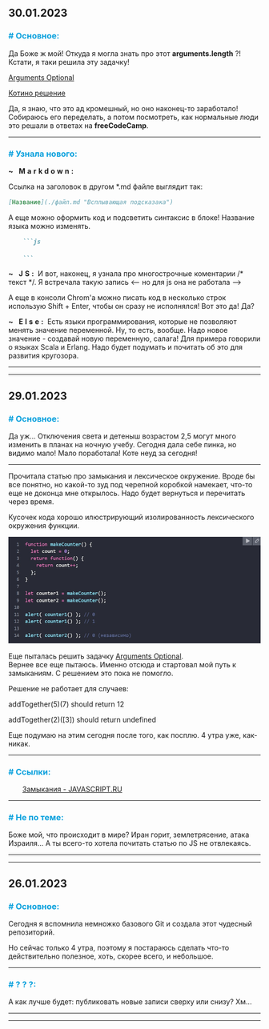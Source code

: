 ## 30.01.2023
### **<span style="color:#0AA1DD"># Основное:**</span>

Да Боже ж мой! Откуда я могла знать про этот **arguments.length** ?! Кстати, я таки решила эту задачку!

[Arguments Optional](https://www.freecodecamp.org/learn/javascript-algorithms-and-data-structures/intermediate-algorithm-scripting/arguments-optional "Arguments Optional - freeCodeCamp")

[Котино решение](./codePurgatory/codeForSave.md###arguments-optional "Kotya's solution")

Да, я знаю, что это ад кромешный, но оно наконец-то заработало! Собираюсь его переделать, а потом посмотреть, как нормальные люди это решали в ответах на **freeCodeCamp**.

****
### **<span style="color:#0AA1DD"># Узнала нового:</span>**
**<span style="letter-spacing:4px">~ Markdown:</span>**

Ссылка на заголовок в другом *.md файле выглядит так:
```md
[Название](./файл.md "Всплывающая подсказака")
```
А еще можно оформить код и подсветить синтаксис в блоке! Название языка можно изменять.
```md
    ```js

    ```
```

**<span style="letter-spacing:4px">~ JS:</span>**
И вот, наконец, я узнала про многострочные коментарии /* текст */. Я встречала такую запись <-- но для js она не работала -->

А еще в консоли Chrom'а можно писать код в несколько строк использую Shift + Enter, чтобы он сразу не исполнялся! Вот это да! Да? 

**<span style="letter-spacing:4px">~ Else:</span>**
Есть языки программирования, которые не позволяют менять значение переменной. Ну, то есть, вообще. Надо новое значение - создавай новую переменную, салага!
Для примера говорили о языках Scala и Erlang. Надо будет подумать и почитать об это для развития кругозора.

****
****
## 29.01.2023
### **<span style="color:#0AA1DD"># Основное:**</span>

Да уж... Отключения света и детеныш возрастом 2,5 могут много изменить в планах на ночную учебу. Сегодня дала себе пинка, но видимо мало! Мало поработала! Коте неуд за сегодня!
****

Прочитала статью про замыкания и лексическое окружение. Вроде бы все понятно, но какой-то зуд под черепной коробкой намекает, что-то еще не доконца мне открылось. Надо будет вернуться и перечитать через время.

Кусочек кода хорошо илюстрирующий изолированность лексического окружения функции.

![Function_lexical_environment](img/01.2023/lexical_environment.jpg)

Еще пыталась решить задачку [Arguments Optional](https://www.freecodecamp.org/learn/javascript-algorithms-and-data-structures/intermediate-algorithm-scripting/arguments-optional "Arguments Optional - freeCodeCamp").  
Вернее все еще пытаюсь. Именно отсюда и стартовал мой путь к замыканиям. С решением это пока не помогло.

Решение не работает для случаев:

addTogether(5)(7) should return 12

addTogether(2)([3]) should return undefined

Еще подумаю на этим сегодня после того, как посплю. 4 утра уже, как-никак.

****

### **<span style="color:#0AA1DD"># Ссылки:</span>**
&emsp;&emsp;[Замыкания - JAVASCRIPT.RU](https://learn.javascript.ru/closure "Всплывающая подсказка")

****
### **<span style="color:#0AA1DD"># Не по теме:</span>**
Боже мой, что происходит в мире? Иран горит, землетрясение, атака Израиля... А ты всего-то хотела почитать статью по JS не отвлекаясь.

****
****

## 26.01.2023
### **<span style="color:#0AA1DD"># Основное:**</span>

Сегодня я вспомнила немножко базового Git и создала этот чудесный репозиторий.

Но сейчас только 4 утра, поэтому я постараюсь сделать что-то действительно полезное, хоть, скорее всего, и небольшое.
****
### **<span style="color:#0AA1DD"># ? ? ?:**</span>
А как лучше будет: публиковать новые записи сверху или снизу? Хм...
****
****